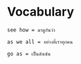 # Vocabulary

    see how = มาดูกันว่า

    as we all = อย่างที่เราทุกคน
    
    go as = เป็นดังเช่น
